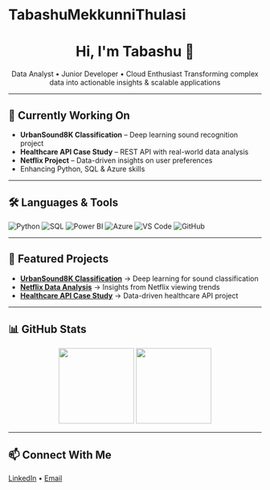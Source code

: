 # TabashuMekkunniThulasi

<h1 align="center">Hi, I'm Tabashu 👋</h1>
<p align="center">
Data Analyst • Junior Developer • Cloud Enthusiast  
Transforming complex data into actionable insights & scalable applications
</p>

---

## 🌱 Currently Working On
- **UrbanSound8K Classification** – Deep learning sound recognition project  
- **Healthcare API Case Study** – REST API with real-world data analysis  
- **Netflix Project** – Data-driven insights on user preferences  
- Enhancing Python, SQL & Azure skills

---

## 🛠 Languages & Tools
![Python](https://img.shields.io/badge/-Python-3776AB?style=flat-square&logo=python&logoColor=white)
![SQL](https://img.shields.io/badge/-SQL-003B57?style=flat-square&logo=postgresql)
![Power BI](https://img.shields.io/badge/-PowerBI-F2C811?style=flat-square&logo=Power-BI&logoColor=black)
![Azure](https://img.shields.io/badge/-Azure-0078D4?style=flat-square&logo=Microsoft-Azure)
![VS Code](https://img.shields.io/badge/-VSCode-007ACC?style=flat-square&logo=Visual-Studio-Code)
![GitHub](https://img.shields.io/badge/-GitHub-181717?style=flat-square&logo=GitHub)

---

## 📌 Featured Projects
- [**UrbanSound8K Classification**](https://github.com/YOUR_USERNAME/UrbanSound8K-Classification) → Deep learning for sound classification
- [**Netflix Data Analysis**](https://github.com/YOUR_USERNAME/netflix-project) → Insights from Netflix viewing trends
- [**Healthcare API Case Study**](https://github.com/YOUR_USERNAME/healthcare-api-case-study) → Data-driven healthcare API project

---

## 📊 GitHub Stats
<p align="center">
  <img src="https://github-readme-stats.vercel.app/api?username=TabashuMekkunniThulasi&show_icons=true&theme=radical" height="150"/>
  <img src="https://github-readme-stats.vercel.app/api/top-langs/?username=TabashuMekkunniThulasi&layout=compact&theme=radical" height="150"/>
</p>

---

## 📫 Connect With Me
[LinkedIn](https://www.linkedin.com/in/tabashu-mekkunnil-thulasi-681306218/) • [Email](mailto:tabashumt8@gmail.com)

